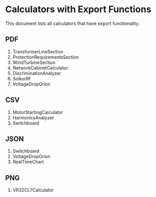 # Calculators with Export Functions

This document lists all calculators that have export functionality.

## PDF
1. TransformerLineSection
2. ProtectionRequirementsSection
3. WindTurbineSection
4. NetworkCabinetCalculator
5. DiscriminationAnalyzer
6. SolkorRf
7. VoltageDropOrion

## CSV
1. MotorStartingCalculator
2. HarmonicsAnalyzer
3. Switchboard

## JSON
1. Switchboard
2. VoltageDropOrion
3. RealTimeChart

## PNG
1. VR32CL7Calculator